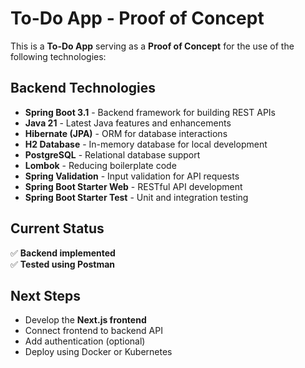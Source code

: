 # To-Do App - Proof of Concept

This is a **To-Do App** serving as a **Proof of Concept** for the use of the following technologies:

## Backend Technologies
- **Spring Boot 3.1** - Backend framework for building REST APIs
- **Java 21** - Latest Java features and enhancements
- **Hibernate (JPA)** - ORM for database interactions
- **H2 Database** - In-memory database for local development
- **PostgreSQL** - Relational database support
- **Lombok** - Reducing boilerplate code
- **Spring Validation** - Input validation for API requests
- **Spring Boot Starter Web** - RESTful API development
- **Spring Boot Starter Test** - Unit and integration testing

## Current Status
✅ **Backend implemented**  
✅ **Tested using Postman**  

## Next Steps
- Develop the **Next.js frontend**
- Connect frontend to backend API
- Add authentication (optional)
- Deploy using Docker or Kubernetes
